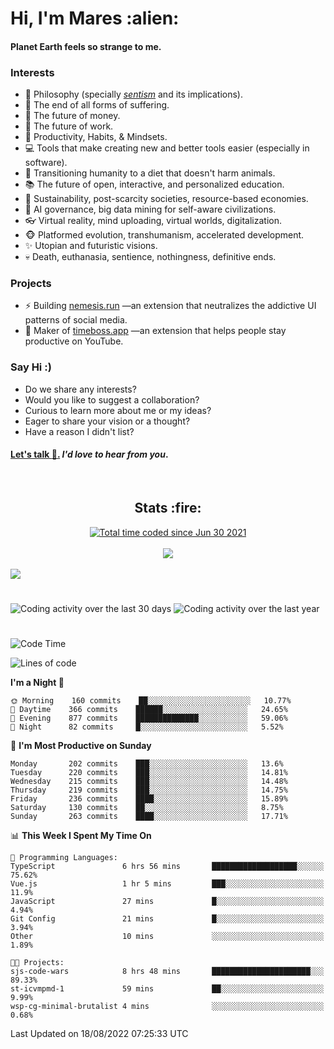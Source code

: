 <h1>Hi, I'm Mares :alien:</h1>

#### Planet Earth feels so strange to me.

### **Interests**

- 🌊 Philosophy (specially [_sentism_][sentismmedium] and its implications).
- 🎯 The end of all forms of suffering.
- 💸 The future of money.
- 💼 The future of work.
- 🧠 Productivity, Habits, & Mindsets.
- 💻 Tools that make creating new and better tools easier (especially in software).
- 🥗 Transitioning humanity to a diet that doesn't harm animals.
- 📚 The future of open, interactive, and personalized education.
- 🌱 Sustainability, post-scarcity societies, resource-based economies.
- 🤖 AI governance, big data mining for self-aware civilizations.
- 👓 Virtual reality, mind uploading, virtual worlds, digitalization.
- 🐵 Platformed evolution, transhumanism, accelerated development.
- ✨ Utopian and futuristic visions.
- 💀 Death, euthanasia, sentience, nothingness, definitive ends.


### **Projects**

- ⚡ Building [nemesis.run](https://chrome.google.com/webstore/detail/nemesis-%E2%80%93-humane-design-f/blfbbifgjgikekfochleknjcopefifgo?hl=en) —an extension that neutralizes the addictive UI patterns of social media.
- 💎 Maker of [timeboss.app](https://timeboss.app) —an extension that helps people stay productive on YouTube.


### **Say Hi :)**

- Do we share any interests?
- Would you like to suggest a collaboration?
- Curious to learn more about me or my ideas?
- Eager to share your vision or a thought?
- Have a reason I didn't list?

#### [Let's talk :wave:.](mailto:mareszhar@gmail.com) _I'd love to hear from you_.

[sentismmedium]: https://medium.com/@mareszhar/born-a-prisoner-a-reflection-about-life-its-struggles-and-a-plan-to-escape-d8566ce9b026

<br>

<h2 align="center">Stats :fire:</h2>

<div align="center">
  <a href="https://wakatime.com/@cfdc0e0d-4860-4b62-9ff0-cb659185525e">
    <img src="https://wakatime.com/badge/user/cfdc0e0d-4860-4b62-9ff0-cb659185525e.svg" alt="Total time coded since Jun 30 2021" />
  </a>
</div>

<br>

<!-- 
Add or remove this: 
&dates=B1AAB3FF 
...or this...
&date_format=M%20j%5B%2C%20Y%5D
from the *streak stats URL below* if they get bugged and aren't updating: 
-->

<div align="center">
  <img src="https://github-readme-streak-stats.herokuapp.com?user=mareszhar&theme=black-ice&hide_border=true&stroke=FFFFFF15&ring=DF8FFE&fire=DF8FFE&currStreakLabel=DF8FFE&background=1A232A&currStreakNum=86FFAB&dates=B1AAB3FF&date_format=M%20j%5B%2C%20Y%5D">
</div>

<br>

<img src="https://activity-graph.herokuapp.com/graph?username=mareszhar&theme=nord&bg_color=00000000&color=979797&line=DF8FFE&point=00000000&area=true&hide_border=true">

<br>

<h1></h1>

<img src="https://wakatime.com/share/@mares/5df0ff02-9c79-41b4-b540-51dc9c65a57b.svg" alt="Coding activity over the last 30 days" />
<img src="https://wakatime.com/share/@mares/ea89ba71-f374-40af-930c-e0655909fe37.svg" alt="Coding activity over the last year" />

<h1></h1>

<!--START_SECTION:waka-->
![Code Time](http://img.shields.io/badge/Code%20Time-587%20hrs%2018%20mins-blue)

![Lines of code](https://img.shields.io/badge/From%20Hello%20World%20I%27ve%20Written-152%20Thousand%20lines%20of%20code-blue)

**I'm a Night 🦉** 

```text
🌞 Morning    160 commits    ██░░░░░░░░░░░░░░░░░░░░░░░   10.77% 
🌆 Daytime    366 commits    ██████░░░░░░░░░░░░░░░░░░░   24.65% 
🌃 Evening    877 commits    ██████████████░░░░░░░░░░░   59.06% 
🌙 Night      82 commits     █░░░░░░░░░░░░░░░░░░░░░░░░   5.52%

```
📅 **I'm Most Productive on Sunday** 

```text
Monday       202 commits    ███░░░░░░░░░░░░░░░░░░░░░░   13.6% 
Tuesday      220 commits    ███░░░░░░░░░░░░░░░░░░░░░░   14.81% 
Wednesday    215 commits    ███░░░░░░░░░░░░░░░░░░░░░░   14.48% 
Thursday     219 commits    ███░░░░░░░░░░░░░░░░░░░░░░   14.75% 
Friday       236 commits    ████░░░░░░░░░░░░░░░░░░░░░   15.89% 
Saturday     130 commits    ██░░░░░░░░░░░░░░░░░░░░░░░   8.75% 
Sunday       263 commits    ████░░░░░░░░░░░░░░░░░░░░░   17.71%

```


📊 **This Week I Spent My Time On** 

```text
💬 Programming Languages: 
TypeScript               6 hrs 56 mins       ███████████████████░░░░░░   75.62% 
Vue.js                   1 hr 5 mins         ███░░░░░░░░░░░░░░░░░░░░░░   11.9% 
JavaScript               27 mins             █░░░░░░░░░░░░░░░░░░░░░░░░   4.94% 
Git Config               21 mins             █░░░░░░░░░░░░░░░░░░░░░░░░   3.94% 
Other                    10 mins             ░░░░░░░░░░░░░░░░░░░░░░░░░   1.89%

🐱‍💻 Projects: 
sjs-code-wars            8 hrs 48 mins       ██████████████████████░░░   89.33% 
st-icvmpmd-1             59 mins             ██░░░░░░░░░░░░░░░░░░░░░░░   9.99% 
wsp-cg-minimal-brutalist 4 mins              ░░░░░░░░░░░░░░░░░░░░░░░░░   0.68%

```


 Last Updated on 18/08/2022 07:25:33 UTC
<!--END_SECTION:waka-->
